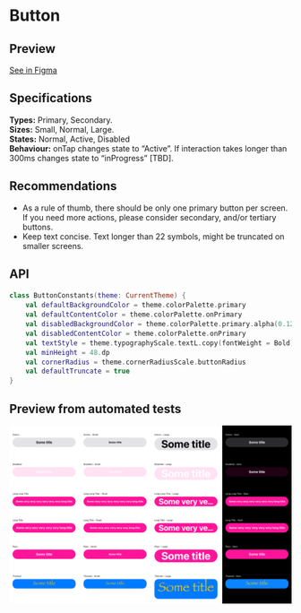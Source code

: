 # Button

## Preview
[See in Figma](https://www.figma.com/file/1P6PQxKaqIaLjxxfy1cFtH/MaaS-Design-System?node-id=410%3A0)


## Specifications
**Types:** Primary, Secondary.  
**Sizes:** Small, Normal, Large.  
**States:** Normal, Active, Disabled  
**Behaviour:** onTap changes state to “Active”. If interaction takes longer than 300ms changes state to “inProgress” [TBD].  

## Recommendations
- As a rule of thumb, there should be only one primary button per screen. If you need more actions, please consider secondary, and/or tertiary buttons.
- Keep text concise. Text longer than 22 symbols, might be truncated on smaller screens.

## API

[embedmd]:# (../../common/core/src/commonMain/kotlin/com/trafi/ui/component/internal/ButtonConstants.kt kotlin /class / $)
```kotlin
class ButtonConstants(theme: CurrentTheme) {
    val defaultBackgroundColor = theme.colorPalette.primary
    val defaultContentColor = theme.colorPalette.onPrimary
    val disabledBackgroundColor = theme.colorPalette.primary.alpha(0.12f)
    val disabledContentColor = theme.colorPalette.onPrimary
    val textStyle = theme.typographyScale.textL.copy(fontWeight = Bold)
    val minHeight = 48.dp
    val cornerRadius = theme.cornerRadiusScale.buttonRadius
    val defaultTruncate = true
}
```

## Preview from automated tests
![Button](../../ios/Tests/MaasTests/__Snapshots__/Components/Button.2x.png)
